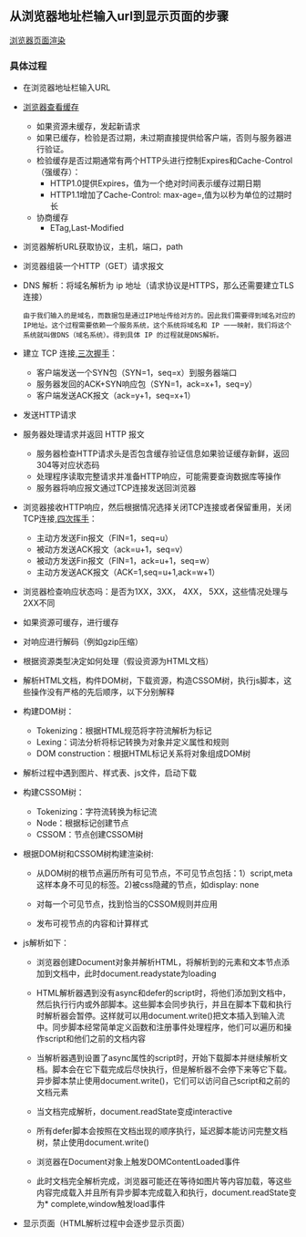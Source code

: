 ## 从浏览器地址栏输入url到显示页面的步骤
[浏览器页面渲染](/details\JS\details\浏览器页面渲染.md)


### 具体过程
* 在浏览器地址栏输入URL

* [浏览器查看缓存](/details\HTTP\http缓存.md)
  * 如果资源未缓存，发起新请求
  * 如果已缓存，检验是否过期，未过期直接提供给客户端，否则与服务器进行验证。
  * 检验缓存是否过期通常有两个HTTP头进行控制Expires和Cache-Control（强缓存）：
    * HTTP1.0提供Expires，值为一个绝对时间表示缓存过期日期
    * HTTP1.1增加了Cache-Control: max-age=,值为以秒为单位的过期时长
  * 协商缓存
    * ETag,Last-Modified

* 浏览器解析URL获取协议，主机，端口，path

* 浏览器组装一个HTTP（GET）请求报文

* DNS 解析：将域名解析为 ip 地址（请求协议是HTTPS，那么还需要建立TLS连接）
  >
      由于我们输入的是域名，而数据包是通过IP地址传给对方的。因此我们需要得到域名对应的IP地址。这个过程需要依赖一个服务系统，这个系统将域名和 IP 一一映射，我们将这个系统就叫做DNS（域名系统）。得到具体 IP 的过程就是DNS解析。

* 建立 TCP 连接,[三次握手](/details\HTTP\TCP的三次握手与四次挥手.md)：
  * 客户端发送一个SYN包（SYN=1，seq=x）到服务器端口
  * 服务器发回的ACK+SYN响应包（SYN=1，ack=x+1，seq=y）
  * 客户端发送ACK报文（ack=y+1，seq=x+1）

* 发送HTTP请求

* 服务器处理请求并返回 HTTP 报文
  * 服务器检查HTTP请求头是否包含缓存验证信息如果验证缓存新鲜，返回304等对应状态码
  * 处理程序读取完整请求并准备HTTP响应，可能需要查询数据库等操作
  * 服务器将响应报文通过TCP连接发送回浏览器

* 浏览器接收HTTP响应，然后根据情况选择关闭TCP连接或者保留重用，关闭TCP连接,[四次挥手](/details\HTTP\TCP的三次握手与四次挥手.md)：
  * 主动方发送Fin报文（FIN=1，seq=u）
  * 被动方发送ACK报文（ack=u+1，seq=v）
  * 被动方发送Fin报文（FIN=1，ack=u+1，seq=w）
  * 主动方发送ACK报文（ACK=1,seq=u+1,ack=w+1）

* 浏览器检查响应状态吗：是否为1XX，3XX， 4XX， 5XX，这些情况处理与2XX不同

* 如果资源可缓存，进行缓存

* 对响应进行解码（例如gzip压缩）

* 根据资源类型决定如何处理（假设资源为HTML文档）

* 解析HTML文档，构件DOM树，下载资源，构造CSSOM树，执行js脚本，这些操作没有严格的先后顺序，以下分别解释

* 构建DOM树：
  * Tokenizing：根据HTML规范将字符流解析为标记
  * Lexing：词法分析将标记转换为对象并定义属性和规则
  * DOM construction：根据HTML标记关系将对象组成DOM树

* 解析过程中遇到图片、样式表、js文件，启动下载

* 构建CSSOM树：
  * Tokenizing：字符流转换为标记流
  * Node：根据标记创建节点
  * CSSOM：节点创建CSSOM树

* 根据DOM树和CSSOM树构建渲染树:
  * 从DOM树的根节点遍历所有可见节点，不可见节点包括：1）script,meta这样本身不可见的标签。2)被css隐藏的节点，如display: none

  * 对每一个可见节点，找到恰当的CSSOM规则并应用

  * 发布可视节点的内容和计算样式

* js解析如下：
  * 浏览器创建Document对象并解析HTML，将解析到的元素和文本节点添加到文档中，此时document.readystate为loading

  * HTML解析器遇到没有async和defer的script时，将他们添加到文档中，然后执行行内或外部脚本。这些脚本会同步执行，并且在脚本下载和执行时解析器会暂停。这样就可以用document.write()把文本插入到输入流中。同步脚本经常简单定义函数和注册事件处理程序，他们可以遍历和操作script和他们之前的文档内容

  * 当解析器遇到设置了async属性的script时，开始下载脚本并继续解析文档。脚本会在它下载完成后尽快执行，但是解析器不会停下来等它下载。异步脚本禁止使用document.write()，它们可以访问自己script和之前的文档元素

  * 当文档完成解析，document.readState变成interactive

  * 所有defer脚本会按照在文档出现的顺序执行，延迟脚本能访问完整文档树，禁止使用document.write()

  * 浏览器在Document对象上触发DOMContentLoaded事件

  * 此时文档完全解析完成，浏览器可能还在等待如图片等内容加载，等这些内容完成载入并且所有异步脚本完成载入和执行，document.readState变为* complete,window触发load事件

* 显示页面（HTML解析过程中会逐步显示页面）
